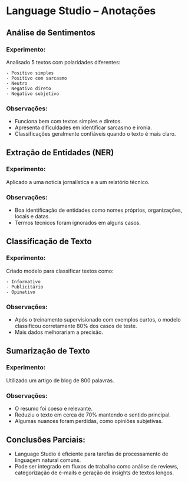 # Language Studio – Anotações

## Análise de Sentimentos

### Experimento:

Analisado 5 textos com polaridades diferentes:

    - Positivo simples
    - Positivo com sarcasmo
    - Neutro
    - Negativo direto
    - Negativo subjetivo

### Observações:

 - Funciona bem com textos simples e diretos.
 - Apresenta dificuldades em identificar sarcasmo e ironia.
 - Classificações geralmente confiáveis quando o texto é mais claro.

## Extração de Entidades (NER)

### Experimento:

Aplicado a uma notícia jornalística e a um relatório técnico.

### Observações:

 - Boa identificação de entidades como nomes próprios, organizações, locais e datas.
 - Termos técnicos foram ignorados em alguns casos.

## Classificação de Texto

### Experimento:

Criado modelo para classificar textos como:

    - Informativo
    - Publicitário
    - Opinativo

### Observações:

 - Após o treinamento supervisionado com exemplos curtos, o modelo classificou corretamente 80% dos casos de teste.
 - Mais dados melhorariam a precisão.

## Sumarização de Texto

### Experimento:

Utilizado um artigo de blog de 800 palavras.

### Observações:

 - O resumo foi coeso e relevante.
 - Reduziu o texto em cerca de 70% mantendo o sentido principal.
 - Algumas nuances foram perdidas, como opiniões subjetivas.

## Conclusões Parciais:

 - Language Studio é eficiente para tarefas de processamento de linguagem natural comuns.
 - Pode ser integrado em fluxos de trabalho como análise de reviews, categorização de e-mails e geração de insights de textos longos.
